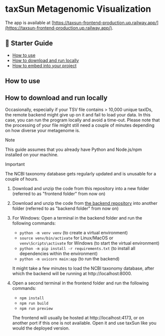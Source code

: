 # taxSun Metagenomic Visualization

The app is available at [https://taxsun-frontend-production.up.railway.app/](https://taxsun-frontend-production.up.railway.app/).

## 📃 Starter Guide

- [How to use](#how-to-use)
- [How to download and run locally](#how-to-download-and-run-locally)
- [How to embed into your project](#how-to-embed-into-your-project)

## How to use

## How to download and run locally

Occasionally, especially if your TSV file contains > 10,000 unique taxIDs, the remote backend might give up on it and fail to load your data. In this case, you can run the program locally and avoid a time-out. Please note that the processing of your file might still need a couple of minutes depending on how diverse your metagenome is.

> [!NOTE]
> This guide assumes that you already have Python and Node.js/npm installed on your machine.

> [!IMPORTANT]
> The NCBI taxonomy database gets regularly updated and is unusable for a couple of hours.

1. Download and unzip the code from this repository into a new folder (referred to as "frontend folder" from now on)
2. Download and unzip the code from [the backend repository](https://github.com/aralids/taxSun-fastAPI-backend) into another folder (referred to as "backend folder" from now on)

3. For Windows:
   Open a terminal in the backend folder and run the following commands:
   - `python -m venv venv` (to create a virtual environment)
   - `source venv/bin/activate` for Linux/MacOS or `venv\Scripts\activate` for Windows (to start the virtual environment)
   - `python -m pip install -r requirements.txt` (to install all dependencies within the environment)
   - `python -m uvicorn main:app` (to run the backend)
   
   It might take a few minutes to load the NCBI taxonomy database, after which the backend will be running at http://localhost:8000.

4. Open a second terminal in the frontend folder and run the following commands:
   - `npm install`
   - `npm run build`
   - `npm run preview`
     
   The frontend will usually be hosted at http://localhost:4173, or on another port if this one is not available. Open it and use taxSun like you would the deployed version.
